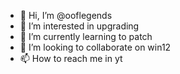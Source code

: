 - 👋 Hi, I’m @ooflegends
- 👀 I’m interested in upgrading
- 🌱 I’m currently learning to patch
- 💞️ I’m looking to collaborate on win12
- 📫 How to reach me in yt

<!---
ooflegends/ooflegends is a ✨ special ✨ repository because its `README.md` (this file) appears on your GitHub profile.
You can click the Preview link to take a look at your changes.
--->
